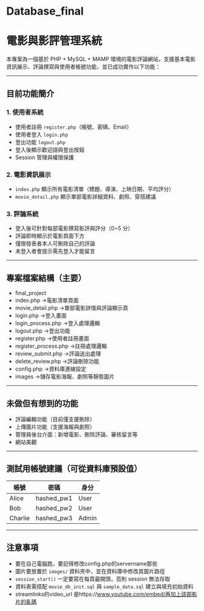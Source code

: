 # Database_final
# 電影與影評管理系統

本專案為一個基於 PHP + MySQL + MAMP 環境的電影評論網站，支援基本電影資訊展示、評論撰寫與使用者帳號功能，並已成功實作以下功能：

---

## 目前功能簡介

### 1. 使用者系統
- 使用者註冊 `register.php`（帳號、密碼、Email）
- 使用者登入 `login.php`
- 登出功能 `logout.php`
- 登入後顯示歡迎語與登出按鈕
- Session 管理與權限保護

### 2. 電影資訊展示
- `index.php` 顯示所有電影清單（標題、導演、上映日期、平均評分）
- `movie_detail.php` 顯示單部電影詳細資料、劇照、穿搭建議

### 3. 評論系統
- 登入後可針對每部電影撰寫影評與評分（0~5 分）
- 評論即時顯示於電影頁面下方
- 僅限發表者本人可刪除自己的評論
- 未登入者會提示需先登入才能留言

---

## 專案檔案結構（主要）
- final_project
- index.php               ->電影清單頁面
- movie_detail.php        ->單部電影詳情與評論顯示頁
- login.php               ->登入畫面
- login_process.php       ->登入處理邏輯
- logout.php              ->登出功能
- register.php            ->使用者註冊畫面
- register_process.php    ->註冊處理邏輯
- review_submit.php       ->評論送出處理
- delete_review.php       ->評論刪除功能
- config.php              ->資料庫連線設定
- images                  ->儲存電影海報、劇照等靜態圖片
---

## 未做但有想到的功能
- 評論編輯功能（目前僅支援刪除）
- 上傳圖片功能（支援海報與劇照）
- 管理員後台介面：新增電影、刪除評論、審核留言等
- 網站美觀

---

## 測試用帳號建議（可從資料庫預設值）

| 帳號 | 密碼 | 身分 |
|------|------|------|
| Alice | hashed_pw1 | User |
| Bob   | hashed_pw2 | User |
| Charlie | hashed_pw3 | Admin |

---

##  注意事項

- 要在自己電腦跑，要記得修改config.php的servername那些
- 圖片要放置於 `images/` 資料夾中，並在資料庫中修改其圖片路徑
- `session_start()` 一定要寫在每頁最開頭，否則 session 無法存取
- 資料表需搭配 `movie_db_init.sql` 與 `sample_data.sql` 建立與填充初始資料
- streamlinks的video_url 是https://www.youtube.com/embed/再加上該部影片的亂碼


